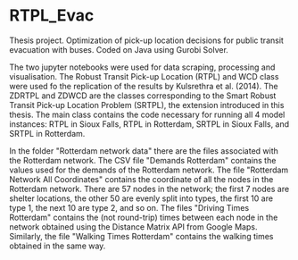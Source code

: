 # RTPL_Evac
Thesis project. Optimization of pick-up location decisions for public transit evacuation with buses. Coded on Java using Gurobi Solver.

The two jupyter notebooks were used for data scraping, processing and visualisation. The Robust Transit Pick-up Location (RTPL) and WCD class were used fo the replication of the results by Kulsrethra et al. (2014). The ZDRTPL and ZDWCD are the classes corresponding to the Smart Robust Transit Pick-up Location Problem (SRTPL), the extension introduced in this thesis. The main class contains the code necessary for running all 4 model instances: RTPL in Sioux Falls, RTPL in Rotterdam, SRTPL in Sioux Falls, and SRTPL in Rotterdam. 

In the folder "Rotterdam network data" there are the files associated with the Rotterdam network. The CSV file "Demands Rotterdam" contains the values used for the demands of the Rotterdam network. The file "Rotterdam Network All Coordinates" contains the coordinate of all the nodes in the Rotterdam network. There are 57 nodes in the network; the first 7 nodes are shelter locations, the other 50 are evenly split into types, the first 10 are type 1, the next 10 are type 2, and so on. The files "Driving Times Rotterdam" contains the (not round-trip) times between each node in the network obtained using the Distance Matrix API from Google Maps. Similarly, the file "Walking Times Rotterdam" contains the walking times obtained in the same way.
